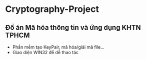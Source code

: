 # Cryptography-Project

## Đồ án Mã hóa thông tin và ứng dụng KHTN TPHCM

- Phần mềm tạo KeyPair, mã hóa/giải mã file... 
- Giao diện WIN32 để dễ thao tác
